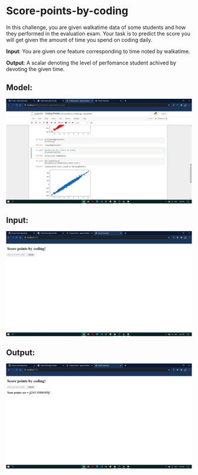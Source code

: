 # Score-points-by-coding
In this challenge, you are given walkatime data of some students and how they performed in the evaluation exam. Your task is to predict the score you will get given the amount of time you spend on coding daily.

<b>Input</b>: You are given one feature corresponding to time noted by walkatime.

<b>Output</b>: A scalar denoting the level of perfomance student achived by devoting the given time.

## Model:
<img src="graphs.png"></img>

## Input:
<img src="input.png"></img>

## Output:
<img src="output.png"></img>

